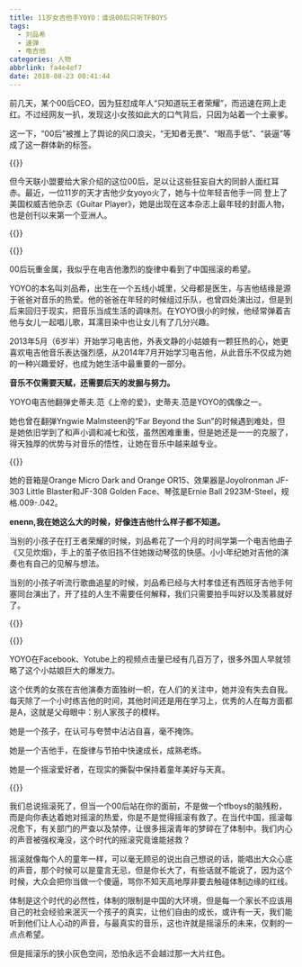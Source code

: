 ```yaml
---
title: 11岁女吉他手YOYO：谁说00后只听TFBOYS
tags:
  - 刘品希
  - 速弹
  - 电吉他
categories: 人物
abbrlink: fa4e4ef7
date: 2018-08-23 00:41:44
---
```

前几天，某个00后CEO，因为狂怼成年人“只知道玩王者荣耀”，而迅速在网上走红。不过经网友一扒，发现这小女孩如此大的口气背后，只因为站着一个土豪爹。

这一下，“00后”被推上了舆论的风口浪尖，“无知者无畏”、“眼高手低”、“装逼”等成了这一群体新的标签。

{{<img src="http://5b0988e595225.cdn.sohucs.com/images/20180114/06f9eaf5c21e4628877d453f740ef20f.jpeg" alt="">}}

但今天联小盟要给大家介绍的这位00后，足以让这些狂妄自大的同龄人面红耳赤。最近，一位11岁的天才吉他少女yoyo火了，她与十位年轻吉他手一同 登上了美国权威吉他杂志《Guitar Player》，她是出现在这本杂志上最年轻的封面人物，也是创刊以来第一个亚洲人。

{{<img src="http://5b0988e595225.cdn.sohucs.com/images/20180114/c5e09041c89a46f3a0312081cc6815ed.jpeg" alt="">}}

{{<img src="http://5b0988e595225.cdn.sohucs.com/images/20180114/353600283f1047118c98992be322a216.jpeg" alt="">}}

00后玩重金属，我似乎在电吉他激烈的旋律中看到了中国摇滚的希望。

YOYO的本名叫刘品希，出生在一个五线小城里，父母都是医生，与吉他结缘是源于爸爸对音乐的热爱。他的爸爸在年轻的时候组过乐队，也曾四处演出过，但是到后来回归于现实，把音乐当成生活的调味剂。在YOYO很小的时候，他经常弹着吉他与女儿一起唱儿歌，耳濡目染中也让女儿有了几分兴趣。

2013年5月（6岁半）开始学习电吉他，外表文静的小姑娘有一颗狂热的心，她更喜欢电吉他音乐表达强烈感，从2014年7月开始学习电吉他，从此音乐不仅成为她的一种兴趣爱好，也成为她生活中最重要的一部分。

**音乐不仅需要天赋，还需要后天的发掘与努力。**

YOYO电吉他翻弹史蒂夫.范《上帝的爱》，史蒂夫.范是YOYO的偶像之一。

她也曾在翻弹Yngwie Malmsteen的“Far Beyond the Sun”的时候遇到难处，但是她依旧学到了和声小调和减七和弦，虽然困难重重，但是她还是一一的克服了，得天独厚的优势与对音乐的悟性，让她在音乐中越来越专业。

{{<img src="http://5b0988e595225.cdn.sohucs.com/images/20180114/9b61d90aa8f643e39a9f77bd8c5de102.jpeg" alt="">}}

她的音箱是Orange Micro Dark and Orange OR15、效果器是JoyoIronman JF-303 Little Blaster和JF-308 Golden Face、琴弦是Ernie Ball 2923M-Steel，规格.009-.042。

**enenn,我在她这么大的时候，好像连吉他什么样子都不知道。**

当别的小孩子在打王者荣耀的时候，刘品希花了一个月的时间学第一个电吉他曲子《又见炊烟》，手上的茧子依旧挡不住她拨动琴弦的快感。小小年纪她对吉他的演奏也有自己的见解与想法。

当别的小孩子听流行歌曲追星的时候，刘品希已经与大村孝佳还有西班牙吉他手何塞同台演出了，开了挂的人生不需要任何解释，我们只需要拍手叫好以及羡慕就好了。

{{<img src="http://5b0988e595225.cdn.sohucs.com/images/20180114/a7bb47ddbcd74abc8bd5f2222fcdc9d4.jpeg" alt="">}}

{{<img src="http://5b0988e595225.cdn.sohucs.com/images/20180114/6a913673bd7041f29c5a413cd9cf1747.jpeg" alt="">}}

YOYO在Facebook、Yotube上的视频点击量已经有几百万了，很多外国人早就领略了这个小姑娘巨大的爆发力。

这个优秀的女孩在吉他演奏方面独树一帜，在人们的关注中，她并没有失去自我。每天除了一个小时练吉他的时间，其他时间还是用在学习上，优秀的人在每方面都是A，这就是父母眼中：别人家孩子的模样。

她是一个孩子，在认可与夸赞中沾沾自喜，毫不掩饰。

她是一个吉他手，在旋律与节拍中快速成长，成熟老练。

她是一个摇滚爱好者，在现实的撕裂中保持着童年美好与天真。

{{<img src="http://5b0988e595225.cdn.sohucs.com/images/20180114/776f553e1e1b4b7ca0b8f51b4b101816.jpeg" alt="">}}

我们总说摇滚死了，但当一个00后站在你的面前，不是做一个tfboys的脑残粉，而是向你表达着她对摇滚的热爱，你是不是觉得摇滚有救了。在当代中国，摇滚每况愈下，有关部门的严查以及禁停，让很多摇滚青年的梦碎在了体制中。我们内心的声音被强权淹没，这个时代的摇滚究竟谁能拯救？

摇滚就像每个人的童年一样，可以毫无顾忌的说出自己想说的话，能唱出大众心底的声音，那个时候可以是童言无忌，但是你长大了，有些话就不能说了，因为这个时候，大众会把你当做一个傻逼，骂你不知天高地厚非要去触碰体制边缘的红线。

体制是这个时代的必然性，体制的限制是中国的大环境，但是每一个家长不应该用自己的社会经验来泯灭一个孩子的真实，让他们自由的成长，或许有一天，我们能听到他们让人心动的声音，与最真实的音乐，这也许就是摇滚乐的未来，仅剩的一点点希望。

但是摇滚乐的狭小灰色空间，恐怕永远不会越过那一大片红色。